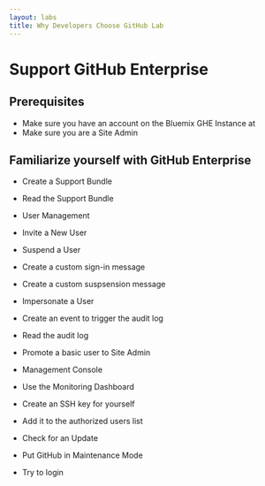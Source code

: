 ```yaml
---
layout: labs
title: Why Developers Choose GitHub Lab
---
```


# Support GitHub Enterprise

## Prerequisites
- Make sure you have an account on the Bluemix GHE Instance at <ADDRESSS>
- Make sure you are a Site Admin

## Familiarize yourself with GitHub Enterprise
- Create a Support Bundle
- Read the Support Bundle
- User Management
 - Invite a New User
 - Suspend a User
 - Create a custom sign-in message
 - Create a custom suspsension message
 - Impersonate a User
 - Create an event to trigger the audit log
 - Read the audit log
 - Promote a basic user to Site Admin
 
- Management Console
 - Use the Monitoring Dashboard
 - Create an SSH key for yourself
 - Add it to the authorized users list
 - Check for an Update
 - Put GitHub in Maintenance Mode
 - Try to login 